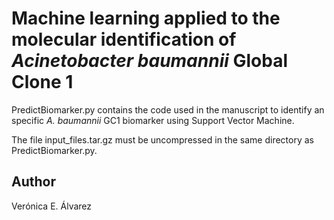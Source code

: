 # Machine learning applied to the molecular identification of <i>Acinetobacter baumannii</i> Global Clone 1  

PredictBiomarker.py contains the code used in the manuscript to identify an specific <i>A. baumannii</i> GC1 biomarker using Support Vector Machine.

The file input_files.tar.gz must be uncompressed in the same directory as PredictBiomarker.py. 

## Author
Verónica E. Álvarez 
